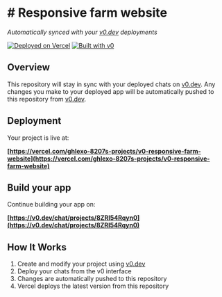 # # Responsive farm website

*Automatically synced with your [v0.dev](https://v0.dev) deployments*

[![Deployed on Vercel](https://img.shields.io/badge/Deployed%20on-Vercel-black?style=for-the-badge&logo=vercel)](https://vercel.com/ghlexo-8207s-projects/v0-responsive-farm-website)
[![Built with v0](https://img.shields.io/badge/Built%20with-v0.dev-black?style=for-the-badge)](https://v0.dev/chat/projects/8ZRI54Rqyn0)

## Overview

This repository will stay in sync with your deployed chats on [v0.dev](https://v0.dev).
Any changes you make to your deployed app will be automatically pushed to this repository from [v0.dev](https://v0.dev).

## Deployment

Your project is live at:

**[https://vercel.com/ghlexo-8207s-projects/v0-responsive-farm-website](https://vercel.com/ghlexo-8207s-projects/v0-responsive-farm-website)**

## Build your app

Continue building your app on:

**[https://v0.dev/chat/projects/8ZRI54Rqyn0](https://v0.dev/chat/projects/8ZRI54Rqyn0)**

## How It Works

1. Create and modify your project using [v0.dev](https://v0.dev)
2. Deploy your chats from the v0 interface
3. Changes are automatically pushed to this repository
4. Vercel deploys the latest version from this repository